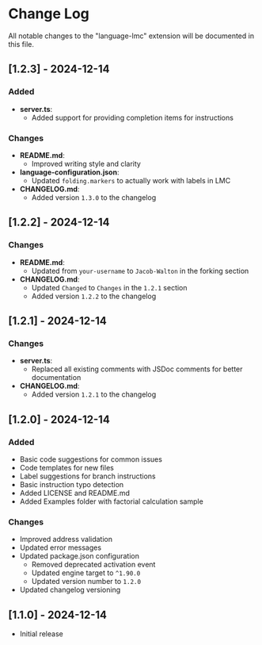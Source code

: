 # Change Log

All notable changes to the "language-lmc" extension will be documented in this file.

## [1.2.3] - 2024-12-14

### Added

- **server.ts**:
  - Added support for providing completion items for instructions

### Changes

- **README.md**:
  - Improved writing style and clarity
- **language-configuration.json**:
  - Updated `folding.markers` to actually work with labels in LMC
- **CHANGELOG.md**:
  - Added version `1.3.0` to the changelog

## [1.2.2] - 2024-12-14

### Changes

- **README.md**:
  - Updated from `your-username` to `Jacob-Walton` in the forking section
- **CHANGELOG.md**:
  - Updated `Changed` to `Changes` in the `1.2.1` section
  - Added version `1.2.2` to the changelog

## [1.2.1] - 2024-12-14

### Changes

- **server.ts**:
  - Replaced all existing comments with JSDoc comments for better documentation
- **CHANGELOG.md**:
  - Added version `1.2.1` to the changelog

## [1.2.0] - 2024-12-14

### Added

- Basic code suggestions for common issues
- Code templates for new files
- Label suggestions for branch instructions
- Basic instruction typo detection
- Added LICENSE and README.md
- Added Examples folder with factorial calculation sample

### Changes

- Improved address validation
- Updated error messages
- Updated package.json configuration
  - Removed deprecated activation event
  - Updated engine target to `^1.90.0`
  - Updated version number to `1.2.0`
- Updated changelog versioning

## [1.1.0] - 2024-12-14

- Initial release
